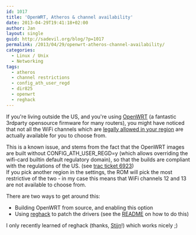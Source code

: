 ```yaml
---
id: 1017
title: 'OpenWRT, Atheros & channel availability'
date: 2013-04-29T19:41:18+02:00
author: Jan
layout: single
guid: http://sadevil.org/blog/?p=1017
permalink: /2013/04/29/openwrt-atheros-channel-availability/
categories:
  - Linux / Unix
  - Networking
tags:
  - atheros
  - channel restrictions
  - config_ath_user_regd
  - dir825
  - openwrt
  - reghack
---
```

If you're living outside the US, and you're using [OpenWRT](http://www.openwrt.org) (a fantastic 3rdparty opensource firmware for many routers), you might have noticed that not all the WiFi channels which are [legally allowed in your region](http://en.wikipedia.org/wiki/List_of_WLAN_channels) are actually available for you to choose from.

This is a known issue, and stems from the fact that the OpenWRT images are built without CONFIG\_ATH\_USER_REGD=y (which allows overriding the wifi-card builtin default regulatory domain), so that the builds are compliant with the regulations of the US. (see [trac ticket 6923](https://dev.openwrt.org/ticket/6923))  
If you pick another region in the settings, the ROM will pick the most restrictive of the two - in my case this means that WiFi channels 12 and 13 are not available to choose from.

There are two ways to get around this:

  * Building OpenWRT from source, and enabling this option
  * Using [reghack](http://luci.subsignal.org/~jow/reghack/) to patch the drivers (see the [README](http://luci.subsignal.org/~jow/reghack/README.txt) on how to do this)

I only recently learned of reghack (thanks, [Stijn](http://stijn.tintel.eu/)!) which works nicely ;)